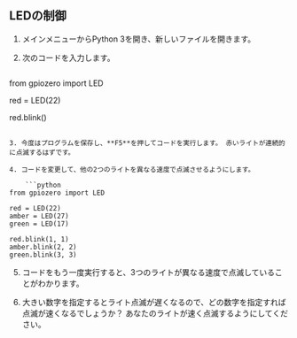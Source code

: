 ## LEDの制御

1. メインメニューからPython 3を開き、新しいファイルを開きます。

2. 次のコードを入力します。
    
    ```python
from gpiozero import LED

red = LED(22)

red.blink()
```

3. 今度はプログラムを保存し、**F5**を押してコードを実行します。 赤いライトが連続的に点滅するはずです。

4. コードを変更して、他の2つのライトを異なる速度で点滅させるようにします。
    
    ```python
from gpiozero import LED

red = LED(22)
amber = LED(27)
green = LED(17)

red.blink(1, 1)
amber.blink(2, 2)
green.blink(3, 3)
```

5. コードをもう一度実行すると、3つのライトが異なる速度で点滅していることがわかります。

6. 大きい数字を指定するとライト点滅が遅くなるので、どの数字を指定すれば点滅が速くなるでしょうか？ あなたのライトが速く点滅するようにしてください。